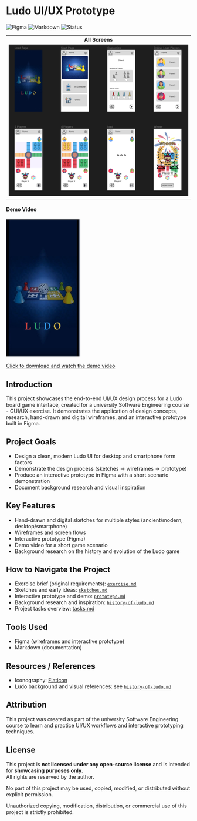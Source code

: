 # Ludo UI/UX Prototype

![Figma](https://img.shields.io/badge/Figma-Design-blue?logo=figma&logoColor=white)
![Markdown](https://img.shields.io/badge/Docs-Markdown-lightgrey?logo=markdown)
![Status](https://img.shields.io/badge/Project-GUI%20Exercise%20|%20%20University%20Course-6B7280)

<table>
  <tr>
    <td align="center">
      <strong>All Screens</strong>
    </td>
  <tr>
    <td align="center">
      <img src="/designs/prototype-figma/ludo-prototype-all-pages.png" alt="Prototype Screens" width="800">
    </td>
  </tr>
</table>

#### **Demo Video**
<img src="/designs/prototype-figma/ludo-prototype-demo.jpeg" width="200" />

[Click to download and watch the demo video](/docs/prototype.md#short-demo-of-a-game-scenario)

## Introduction
This project showcases the end-to-end UI/UX design process for a Ludo board game interface, created for a university Software Engineering course - GUI/UX exercise. It demonstrates the application of design concepts, research, hand-drawn and digital wireframes, and an interactive prototype built in Figma.

## Project Goals
- Design a clean, modern Ludo UI for desktop and smartphone form factors
- Demonstrate the design process (sketches → wireframes → prototype)
- Produce an interactive prototype in Figma with a short scenario demonstration
- Document background research and visual inspiration

## Key Features
- Hand-drawn and digital sketches for multiple styles (ancient/modern, desktop/smartphone)
- Wireframes and screen flows
- Interactive prototype (Figma)
- Demo video for a short game scenario
- Background research on the history and evolution of the Ludo game

## How to Navigate the Project
- Exercise brief (original requirements): [`exercise.md`](./docs/exercise.md)
- Sketches and early ideas: [`sketches.md`](./docs/sketches.md)
- Interactive prototype and demo: [`prototype.md`](./docs/prototype.md)
- Background research and inspiration: [`history-of-ludo.md`](./docs/history_of_ludo.md)
- Project tasks overview: [tasks.md](./docs/tasks.md)

## Tools Used
- Figma (wireframes and interactive prototype)
- Markdown (documentation)

## Resources / References
- Iconography: [Flaticon](https://www.flaticon.com/free-icon/fireworks_7882857?related_id=7882857)
- Ludo background and visual references: see [`history-of-ludo.md`](./docs/history_of_ludo.md)

## Attribution
This project was created as part of the university Software Engineering course to learn and practice UI/UX workflows and interactive prototyping techniques.


## License
This project is **not licensed under any open-source license** and is intended for **showcasing purposes only**.  
All rights are reserved by the author.

No part of this project may be used, copied, modified, or distributed without explicit permission.

Unauthorized copying, modification, distribution, or commercial use of this project is strictly prohibited.